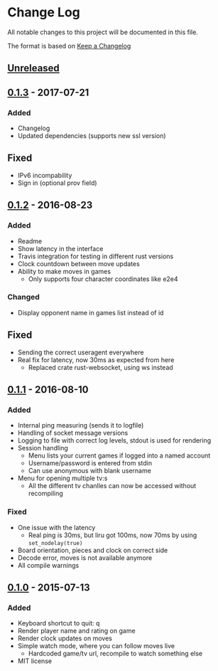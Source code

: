 # Change Log
All notable changes to this project will be documented in this file.

The format is based on [Keep a Changelog](http://keepachangelog.com/) 

<!---
## [Template]
### Added
 - for new features.
### Changed
 - for changes in existing functionality.
### Deprecated
 - for once-stable features removed in upcoming releases.
### Removed
 - for deprecated features removed in this release.
### Fixed
 - for any bug fixes.
### Security 
 - to invite users to upgrade in case of vulnerabilities.
-->

## [Unreleased]

## [0.1.3] - 2017-07-21
### Added
 - Changelog
 - Updated dependencies (supports new ssl version)

## Fixed
 - IPv6 incompability
 - Sign in (optional prov field)

## [0.1.2] - 2016-08-23
### Added
 - Readme
 - Show latency in the interface
 - Travis integration for testing in different rust versions
 - Clock countdown between move updates
 - Ability to make moves in games
   - Only supports four character coordinates like e2e4

### Changed
 - Display opponent name in games list instead of id

## Fixed
 - Sending the correct useragent everywhere
 - Real fix for latency, now 30ms as expected from here
   - Replaced crate rust-websocket, using ws instead

## [0.1.1] - 2016-08-10
### Added
 - Internal ping measuring (sends it to logfile)
 - Handling of socket message versions
 - Logging to file with correct log levels, stdout is used for rendering
 - Session handling
   - Menu lists your current games if logged into a named account
   - Username/password is entered from stdin
   - Can use anonymous with blank username
 - Menu for opening multiple tv:s
   - All the different tv chanlles can now be accessed without recompiling

### Fixed
 - One issue with the latency
   - Real ping is 30ms, but liru got 100ms, now 70ms by using `set_nodelay(true)`
 - Board orientation, pieces and clock on correct side
 - Decode error, moves is not available anymore
 - All compile warnings

## [0.1.0] - 2015-07-13
### Added
 - Keyboard shortcut to quit: q
 - Render player name and rating on game
 - Render clock updates on moves
 - Simple watch mode, where you can follow moves live
   - Hardcoded game/tv url, recompile to watch something else
 - MIT license


[Unreleased]: https://github.com/flugsio/liru/compare/v0.1.3...HEAD
[0.1.3]: https://github.com/flugsio/liru/compare/v0.1.2...v0.1.3
[0.1.2]: https://github.com/flugsio/liru/compare/v0.1.1...v0.1.2
[0.1.1]: https://github.com/flugsio/liru/compare/v0.1.0...v0.1.1
[0.1.0]: https://github.com/flugsio/liru/compare/a1443b908a...v0.1.0


